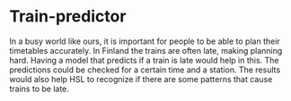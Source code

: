 # Train-predictor
In a busy world like ours, it is important for people to be able to plan their timetables accurately. In Finland the trains are often late, making planning hard. Having a model that predicts if a train is late would help in this. The predictions could be checked for a certain time and a station. The results would also help HSL to recognize if there are some patterns that cause trains to be late.
